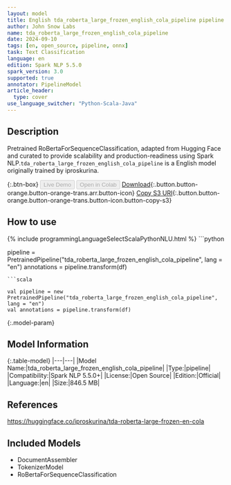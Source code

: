 ```yaml
---
layout: model
title: English tda_roberta_large_frozen_english_cola_pipeline pipeline RoBertaForSequenceClassification from iproskurina
author: John Snow Labs
name: tda_roberta_large_frozen_english_cola_pipeline
date: 2024-09-10
tags: [en, open_source, pipeline, onnx]
task: Text Classification
language: en
edition: Spark NLP 5.5.0
spark_version: 3.0
supported: true
annotator: PipelineModel
article_header:
  type: cover
use_language_switcher: "Python-Scala-Java"
---
```


## Description

Pretrained RoBertaForSequenceClassification, adapted from Hugging Face and curated to provide scalability and production-readiness using Spark NLP.`tda_roberta_large_frozen_english_cola_pipeline` is a English model originally trained by iproskurina.

{:.btn-box}
<button class="button button-orange" disabled>Live Demo</button>
<button class="button button-orange" disabled>Open in Colab</button>
[Download](https://s3.amazonaws.com/auxdata.johnsnowlabs.com/public/models/tda_roberta_large_frozen_english_cola_pipeline_en_5.5.0_3.0_1725972044945.zip){:.button.button-orange.button-orange-trans.arr.button-icon}
[Copy S3 URI](s3://auxdata.johnsnowlabs.com/public/models/tda_roberta_large_frozen_english_cola_pipeline_en_5.5.0_3.0_1725972044945.zip){:.button.button-orange.button-orange-trans.button-icon.button-copy-s3}

## How to use



<div class="tabs-box" markdown="1">
{% include programmingLanguageSelectScalaPythonNLU.html %}
```python

pipeline = PretrainedPipeline("tda_roberta_large_frozen_english_cola_pipeline", lang = "en")
annotations =  pipeline.transform(df)   

```
```scala

val pipeline = new PretrainedPipeline("tda_roberta_large_frozen_english_cola_pipeline", lang = "en")
val annotations = pipeline.transform(df)

```
</div>

{:.model-param}
## Model Information

{:.table-model}
|---|---|
|Model Name:|tda_roberta_large_frozen_english_cola_pipeline|
|Type:|pipeline|
|Compatibility:|Spark NLP 5.5.0+|
|License:|Open Source|
|Edition:|Official|
|Language:|en|
|Size:|846.5 MB|

## References

https://huggingface.co/iproskurina/tda-roberta-large-frozen-en-cola

## Included Models

- DocumentAssembler
- TokenizerModel
- RoBertaForSequenceClassification